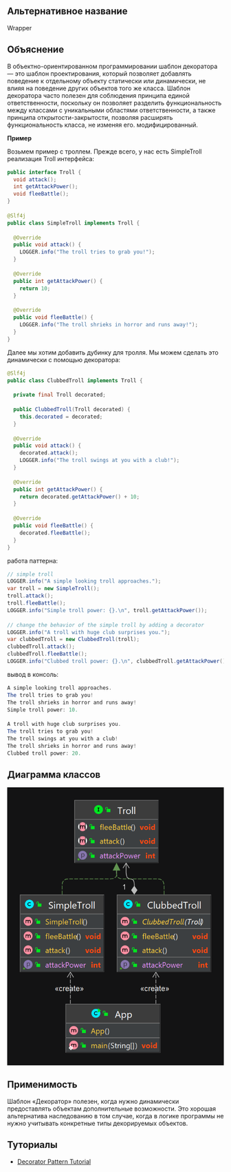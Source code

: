 
## Альтернативное название 

Wrapper

## Объяснение



В объектно-ориентированном программировании шаблон декоратора — это шаблон проектирования, который позволяет добавлять 
поведение к отдельному объекту статически или динамически, не влияя на поведение других объектов того же класса. 
Шаблон декоратора часто полезен для соблюдения принципа единой ответственности, поскольку он позволяет разделить 
функциональность между классами с уникальными областями ответственности, а также принципа открытости-закрытости, 
позволяя расширять функциональность класса, не изменяя его. модифицированный.

**Пример**

Возьмем пример с троллем. Прежде всего, у нас есть SimpleTroll реализация Troll интерфейса:

```java
public interface Troll {
  void attack();
  int getAttackPower();
  void fleeBattle();
}

@Slf4j
public class SimpleTroll implements Troll {

  @Override
  public void attack() {
    LOGGER.info("The troll tries to grab you!");
  }

  @Override
  public int getAttackPower() {
    return 10;
  }

  @Override
  public void fleeBattle() {
    LOGGER.info("The troll shrieks in horror and runs away!");
  }
}
```

Далее мы хотим добавить дубинку для тролля. Мы можем сделать это динамически с помощью декоратора:
```java
@Slf4j
public class ClubbedTroll implements Troll {

  private final Troll decorated;

  public ClubbedTroll(Troll decorated) {
    this.decorated = decorated;
  }

  @Override
  public void attack() {
    decorated.attack();
    LOGGER.info("The troll swings at you with a club!");
  }

  @Override
  public int getAttackPower() {
    return decorated.getAttackPower() + 10;
  }

  @Override
  public void fleeBattle() {
    decorated.fleeBattle();
  }
}
```

работа паттерна:

```java
// simple troll
LOGGER.info("A simple looking troll approaches.");
var troll = new SimpleTroll();
troll.attack();
troll.fleeBattle();
LOGGER.info("Simple troll power: {}.\n", troll.getAttackPower());

// change the behavior of the simple troll by adding a decorator
LOGGER.info("A troll with huge club surprises you.");
var clubbedTroll = new ClubbedTroll(troll);
clubbedTroll.attack();
clubbedTroll.fleeBattle();
LOGGER.info("Clubbed troll power: {}.\n", clubbedTroll.getAttackPower());
```

вывод в консоль:

```java
A simple looking troll approaches.
The troll tries to grab you!
The troll shrieks in horror and runs away!
Simple troll power: 10.

A troll with huge club surprises you.
The troll tries to grab you!
The troll swings at you with a club!
The troll shrieks in horror and runs away!
Clubbed troll power: 20.
```

## Диаграмма классов

![alt text](../../resources/decorator/decorator.png "Decorator pattern class diagram")

## Применимость

Шаблон «Декоратор» полезен, когда нужно динамически предоставлять объектам дополнительные возможности. Это хорошая альтернатива наследованию в том случае, когда в логике программы не нужно учитывать конкретные типы декорируемых объектов.

## Туториалы

* [Decorator Pattern Tutorial](https://www.journaldev.com/1540/decorator-design-pattern-in-java-example)
